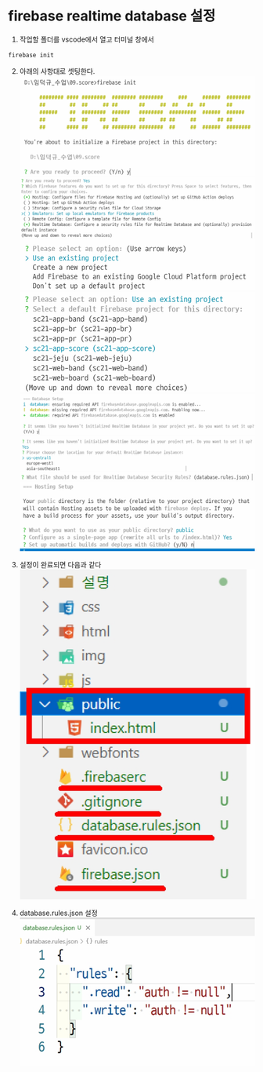 # firebase realtime database 설정
1. 작업할 폴더를 vscode에서 열고 터미널 창에서
```bash
firebase init
```

2. 아래의 사항대로 셋팅한다.
![설명1](./img/fb01.jpg)
![설명1](./img/fb02.jpg)
![설명1](./img/fb03.jpg)
![설명1](./img/fb04.jpg)
![설명1](./img/fb05.jpg)
![설명1](./img/fb06.jpg)
![설명1](./img/fb07.jpg)
![설명1](./img/fb08.jpg)

3. 설정이 완료되면 다음과 같다
![설명1](./img/fb09.jpg)

4. database.rules.json 설정
![설명1](./img/fb10.jpg)